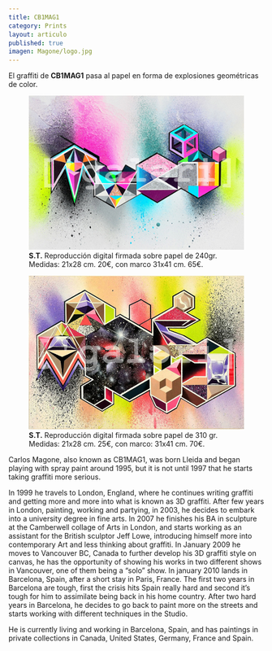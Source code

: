 ```yaml
---
title: CB1MAG1
category: Prints
layout: articulo
published: true
imagen: Magone/logo.jpg
---
```

El graffiti de **CB1MAG1**  pasa al papel en forma de explosiones geométricas de color. 

<div class="figure-group">
<figure>
	<a href="/images/Magone/MAG1.jpg"><img src="/images/Magone/MAG1.jpg" alt="Print CB1MAG1"></a>
	<figcaption><b>S.T.</b>
Reproducción digital firmada sobre papel de 240gr.
Medidas: 21x28 cm. 20€, con marco 31x41 cm. 65€.</figcaption>
</figure>

<figure>
	<a href="/images/Magone/MAG2.jpg"><img src="/images/Magone/MAG2.jpg" alt="Print CB1MAG1"></a>
	<figcaption><b>S.T.</b> 
Reproducción digital firmada sobre papel de 310 gr.
Medidas: 21x28 cm. 25€, con marco: 31x41 cm. 70€.</figcaption>
</figure>
</div>

Carlos Magone, also known as CB1MAG1, was born Lleida and began playing with spray paint around 1995, but it is not until 1997 that he starts taking graffiti more serious. 

In 1999 he travels to London, England, where he continues writing graffiti and getting more and more into what is known as 3D graffiti. After few years in London, painting, working and partying, in 2003, he decides to embark into a university degree in fine arts. In 2007 he finishes his BA in sculpture at the Camberwell collage of Arts in London, and starts working as an assistant for the British sculptor Jeff Lowe, introducing himself more into contemporary Art and less thinking about graffiti. In January 2009 he moves to Vancouver BC, Canada to further develop his 3D graffiti style on canvas, he has the opportunity of showing his works in two different shows in Vancouver, one of them being a “solo” show. In january 2010 lands in Barcelona, Spain, after a short stay in Paris, France. The first two years in Barcelona are tough, first the crisis hits Spain really hard and second it’s tough for him to assimilate being back in his home country. After two hard years in Barcelona, he decides to go back to paint more on the streets and starts working with different techniques in the Studio.

He is currently living and working in Barcelona, Spain, and has paintings in private collections in Canada, United States, Germany, France and Spain.

